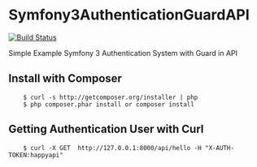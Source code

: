 # Symfony3AuthenticationGuardAPI

[![Build Status](https://travis-ci.org/Tony133/Symfony3AuthenticationGuardAPI.svg?branch=master)](https://travis-ci.org/Tony133/Symfony3AuthenticationGuardAPI)

Simple Example Symfony 3 Authentication System with Guard in API

## Install with Composer

```
    $ curl -s http://getcomposer.org/installer | php
    $ php composer.phar install or composer install
```

## Getting Authentication User with Curl

```
    $ curl -X GET  http://127.0.0.1:8000/api/hello -H "X-AUTH-TOKEN:happyapi"
```
